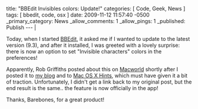 title: "BBEdit Invisibles colors: Update!"
categories: [ Code, Geek, News ]
tags: [ bbedit, code, osx ]
date: 2009-11-12 11:57:40 -0500
_primary_category: News
_allow_comments: 1
_allow_pings: 1
_published: Publish
--- |

Today, when I started [BBEdit](http://www.barebones.com/products/bbedit/), it asked me if I wanted to update to the latest version (9.3), and after it installed, I was greeted with a lovely surprise: there is now an option to set "Invisible characters" colors in the preferences!

Apparently, Rob Griffiths posted about this on [Macworld](http://www.macworld.com/article/141416/2009/06/bbeditcolor.html) shortly after I posted it to [my blog](http://benalman.com/news/2009/06/change-bbedit-invisibles-color/) and to [Mac OS X Hints](http://www.macosxhints.com/article.php?story=20090611071930139), which must have given it a bit of traction. Unfortunately, I didn't get a link back to my original post, but the end result is the same.. the feature is now officially in the app!

Thanks, Barebones, for a great product!
